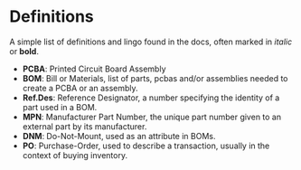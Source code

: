# Definitions

A simple list of definitions and lingo found in the docs, often marked in *italic* or **bold**.

- **PCBA**: Printed Circuit Board Assembly
- **BOM**: Bill or Materials, list of parts, pcbas and/or assemblies needed to create a PCBA or an assembly.
- **Ref.Des**: Reference Designator, a number specifying the identity of a part used in a BOM. 
- **MPN**: Manufacturer Part Number, the unique part number given to an external part by its manufacturer.
- **DNM**: Do-Not-Mount, used as an attribute in BOMs.
- **PO**: Purchase-Order, used to describe a transaction, usually in the context of buying inventory.